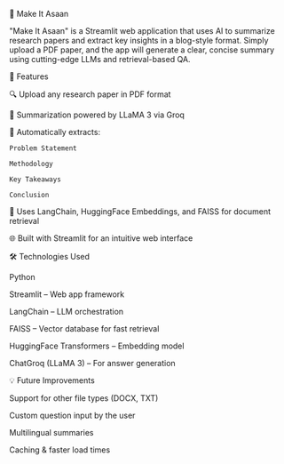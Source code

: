 📘 Make It Asaan

"Make It Asaan" is a Streamlit web application that uses AI to summarize research papers and extract key insights in a blog-style format. Simply upload a PDF paper, and the app will generate a clear, concise summary using cutting-edge LLMs and retrieval-based QA.


🚀 Features

🔍 Upload any research paper in PDF format

🤖 Summarization powered by LLaMA 3 via Groq

🧠 Automatically extracts:

    Problem Statement
  
    Methodology
  
    Key Takeaways
  
    Conclusion
  
📎 Uses LangChain, HuggingFace Embeddings, and FAISS for document retrieval

🌐 Built with Streamlit for an intuitive web interface



🛠️ Technologies Used

Python

Streamlit – Web app framework

LangChain – LLM orchestration

FAISS – Vector database for fast retrieval

HuggingFace Transformers – Embedding model

ChatGroq (LLaMA 3) – For answer generation



💡 Future Improvements

Support for other file types (DOCX, TXT)

Custom question input by the user

Multilingual summaries

Caching & faster load times

